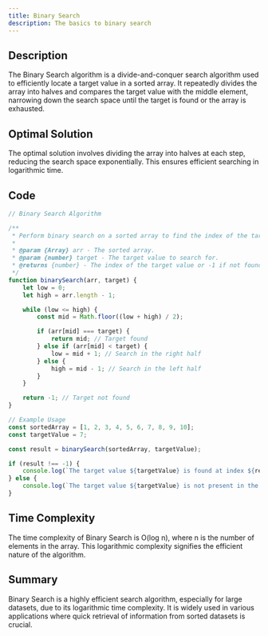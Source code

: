 ```yaml
---
title: Binary Search
description: The basics to binary search
---
```


## Description
The Binary Search algorithm is a divide-and-conquer search algorithm used to efficiently locate a target value in a sorted array. It repeatedly divides the array into halves and compares the target value with the middle element, narrowing down the search space until the target is found or the array is exhausted.

## Optimal Solution
The optimal solution involves dividing the array into halves at each step, reducing the search space exponentially. This ensures efficient searching in logarithmic time.

## Code
```javascript
// Binary Search Algorithm

/**
 * Perform binary search on a sorted array to find the index of the target value.
 *
 * @param {Array} arr - The sorted array.
 * @param {number} target - The target value to search for.
 * @returns {number} - The index of the target value or -1 if not found.
 */
function binarySearch(arr, target) {
    let low = 0;
    let high = arr.length - 1;

    while (low <= high) {
        const mid = Math.floor((low + high) / 2);

        if (arr[mid] === target) {
            return mid; // Target found
        } else if (arr[mid] < target) {
            low = mid + 1; // Search in the right half
        } else {
            high = mid - 1; // Search in the left half
        }
    }

    return -1; // Target not found
}

// Example Usage
const sortedArray = [1, 2, 3, 4, 5, 6, 7, 8, 9, 10];
const targetValue = 7;

const result = binarySearch(sortedArray, targetValue);

if (result !== -1) {
    console.log(`The target value ${targetValue} is found at index ${result}.`);
} else {
    console.log(`The target value ${targetValue} is not present in the array.`);
}

```

## Time Complexity
The time complexity of Binary Search is O(log n), where n is the number of elements in the array. This logarithmic complexity signifies the efficient nature of the algorithm.

## Summary
Binary Search is a highly efficient search algorithm, especially for large datasets, due to its logarithmic time complexity. It is widely used in various applications where quick retrieval of information from sorted datasets is crucial.